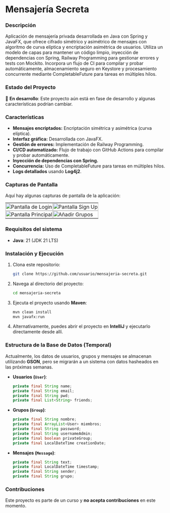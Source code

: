 # Mensajería Secreta

### Descripción
Aplicación de mensajería privada desarrollada en Java con Spring y JavaFX, que ofrece cifrado simétrico y asimétrico de mensajes con algoritmo de curva elíptica y encriptación asimétrica de usuarios. Utiliza un modelo de capas para mantener un código limpio, inyección de dependencias con Spring, Railway Programming para gestionar errores y tests con Mockito. Incorpora un flujo de CI para compilar y probar automáticamente, almacenamiento seguro en Keystore y procesamiento concurrente mediante CompletableFuture para tareas en múltiples hilos.

### Estado del Proyecto
🚧 **En desarrollo**: Este proyecto aún está en fase de desarrollo y algunas características podrían cambiar. 

### Características
- **Mensajes encriptados:** Encriptación simétrica y asimétrica (curva elíptica).
- **Interfaz gráfica:** Desarrollada con JavaFX.
- **Gestión de errores:** Implementación de Railway Programming.
- **CI/CD automatizado:** Flujo de trabajo con GitHub Actions para compilar y probar automáticamente.
- **Inyección de dependencias con Spring.**
- **Concurrencia:** Uso de CompletableFuture para tareas en múltiples hilos.
- **Logs detallados** usando **Log4j2**.
  
### Capturas de Pantalla

Aquí hay algunas capturas de pantalla de la aplicación:

<table style="width: 100%; border-collapse: collapse; padding: 0; margin: 0;">
<tr>
<td style="padding: 0; margin: 0;"><img src="https://github.com/user-attachments/assets/dc09673a-f9ee-43d0-95a7-38e6879de151" alt="Pantalla de Login" style="width: 100%; height: auto;"></td>
<td style="padding: 0; margin: 0;"><img src="https://github.com/user-attachments/assets/67b75eae-a61f-4e49-9e3a-52568944d589" alt="Pantalla Sign Up" style="width: 100%; height: auto;"></td>
</tr>
<tr>
<td style="padding: 0; margin: 0;"><img src="https://github.com/user-attachments/assets/d86a16d3-8e0d-4968-ba7c-de79030c7738" alt="Pantalla Principal" style="width: 100%; height: auto;"></td>
<td style="padding: 0; margin: 0;"><img src="https://github.com/user-attachments/assets/6e4f9fac-db88-4192-b7ef-6daaf7795ef3" alt="Añadir Grupos" style="width: 100%; height: auto;"></td>
</tr>
</table>

### Requisitos del sistema
- **Java**: 21 (JDK 21 LTS)

### Instalación y Ejecución

1. Clona este repositorio:
    ```bash
    git clone https://github.com/usuario/mensajeria-secreta.git
    ```
   
2. Navega al directorio del proyecto:
    ```bash
    cd mensajeria-secreta
    ```

3. Ejecuta el proyecto usando **Maven**:
    ```bash
    mvn clean install
    mvn javafx:run
    ```

4. Alternativamente, puedes abrir el proyecto en **IntelliJ** y ejecutarlo directamente desde allí.

### Estructura de la Base de Datos (Temporal)

Actualmente, los datos de usuarios, grupos y mensajes se almacenan utilizando **GSON**, pero se migrarán a un sistema con datos hasheados en las próximas semanas.

- **Usuarios (`User`)**:
    ```java
    private final String name;
    private final String email;
    private final String pwd;
    private final List<String> friends;
    ```

- **Grupos (`Group`)**:
    ```java
    private final String nombre;
    private final ArrayList<User> miembros;
    private final String password;
    private final String usernameAdmin;
    private final boolean privateGroup;
    private final LocalDateTime creationDate;
    ```

- **Mensajes (`Message`)**:
    ```java
    private final String text;
    private final LocalDateTime timestamp;
    private final String sender;
    private final String grupo;
    ```

### Contribuciones

Este proyecto es parte de un curso y **no acepta contribuciones** en este momento.
